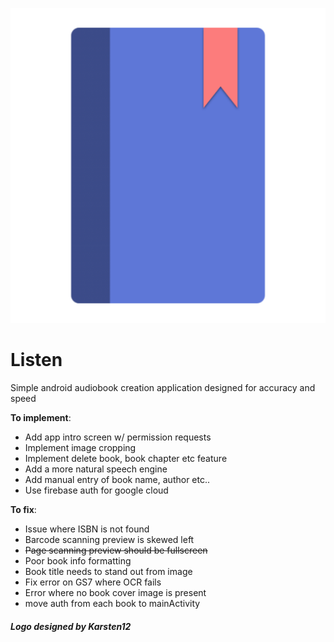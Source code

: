 ![Alt Text](https://raw.githubusercontent.com/Karsten12/Audiobooky/master/app/src/main/ic_launcher2-web.png)

# Listen
Simple android audiobook creation application designed for accuracy and speed

**To implement**:
- Add app intro screen w/ permission requests
- Implement image cropping
- Implement delete book, book chapter etc feature
- Add a more natural speech engine
- Add manual entry of book name, author etc..
- Use firebase auth for google cloud


**To fix**:
- Issue where ISBN is not found
- Barcode scanning preview is skewed left
- ~~Page scanning preview should be fullscreen~~
- Poor book info formatting 
- Book title needs to stand out from image
- Fix error on GS7 where OCR fails
- Error where no book cover image is present
- move auth from each book to mainActivity

##### Logo designed by Karsten12 #####
